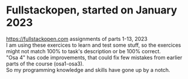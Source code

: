 # Fullstackopen, started on January 2023
https://fullstackopen.com assignments of parts 1-13, 2023<br />
I am using these exercices to learn and test some stuff, so the exercices might not match 100% to task's description or be 100% correct.<br />
"Osa 4" has code improvements, that could fix few mistakes from earlier parts of the course (osa1-osa3).<br />
So my programming knowledge and skills have gone up by a notch.
